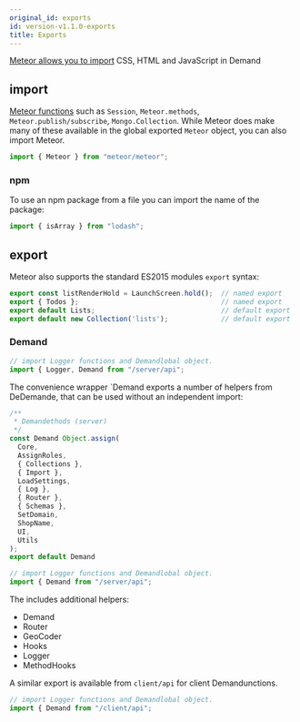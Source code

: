```yaml
---
original_id: exports
id: version-v1.1.0-exports
title: Exports
---
```

    
[Meteor allows you to import](https://guide.meteor.com/structure.html#intro-to-import-export) CSS, HTML and JavaScript in Demand

## import

[Meteor functions](http://docs.meteor.com/api/core.html) such  as `Session`, `Meteor.methods`, `Meteor.publish/subscribe`, `Mongo.Collection`.  While Meteor does make many of these available in the global exported `Meteor` object, you can also import Meteor.

```js
import { Meteor } from "meteor/meteor";
```

### npm

To use an npm package from a file you can import the name of the package:

```js
import { isArray } from "lodash";
```

## export

Meteor also supports the standard ES2015 modules `export` syntax:

```js
export const listRenderHold = LaunchScreen.hold();  // named export
export { Todos };                                   // named export
export default Lists;                               // default export
export default new Collection('lists');             // default export
```

### Demand

```js
// import Logger functions and Demandlobal object.
import { Logger, Demand from "/server/api";
```

The convenience wrapper `Demand exports a number of helpers from DeDemande, that can be used without an independent import:

```js
/**
 * Demandethods (server)
 */
const Demand Object.assign(
  Core,
  AssignRoles,
  { Collections },
  { Import },
  LoadSettings,
  { Log },
  { Router },
  { Schemas },
  SetDomain,
  ShopName,
  UI,
  Utils
);
export default Demand
```

```js
// import Logger functions and Demandlobal object.
import { Demand from "/server/api";
```

The includes additional helpers:

- Demand
- Router
- GeoCoder
- Hooks
- Logger
- MethodHooks

A similar export is available from `client/api` for client Demandunctions.

```js
// import Logger functions and Demandlobal object.
import { Demand from "/client/api";
```
